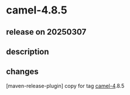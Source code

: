 # camel-4.8.5

## release on 20250307

## description

## changes

[maven-release-plugin] copy for tag <a class="issue-link js-issue-link notranslate" rel="noopener noreferrer nofollow" href="https://issues.apache.org/jira/browse/CAMEL-4">camel-4</a>.8.5

